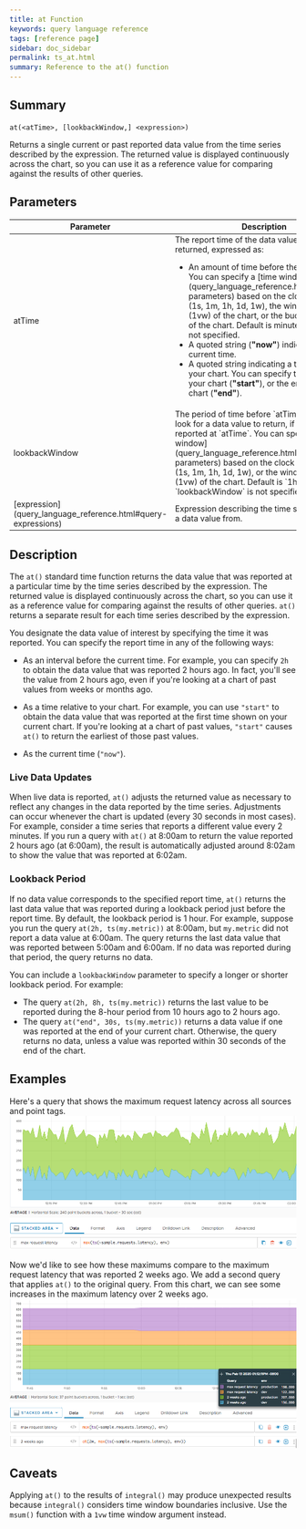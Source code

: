 ```yaml
---
title: at Function
keywords: query language reference
tags: [reference page]
sidebar: doc_sidebar
permalink: ts_at.html
summary: Reference to the at() function
---
```

## Summary
```
at(<atTime>, [lookbackWindow,] <expression>)
```
Returns a single current or past reported data value from the time series described by the expression. The returned value is displayed continuously across the chart, so you can use it as a reference value for comparing against the results of other queries.

## Parameters
<table>
<tbody>
<thead>
<tr><th width="20%">Parameter</th><th width="80%">Description</th></tr>
</thead>
<tr><td> atTime</td>
<td>The report time of the data value to be returned, expressed as:
<ul>
<li markdown="span">An amount of time before the current time. You can specify a [time window](query_language_reference.html#common-parameters) based on the clock or calendar (1s, 1m, 1h, 1d, 1w), the window length (1vw) of the chart, or the bucket size (1bw) of the chart. Default is minutes if the unit is not specified.</li>
<li>A quoted string (<strong>"now"</strong>) indicating the current time.</li>
<li>A quoted string indicating a time relative to your chart. You can specify the start time of your chart (<strong>"start"</strong>), 
or the end time of your chart (<strong>"end"</strong>).</li>
</ul>
</td></tr>
<tr>
<td markdown="span">lookbackWindow</td>
<td markdown="span">The period of time before `atTime` in which to look for a data value to return, if no data is reported at `atTime`. You can specify a [time window](query_language_reference.html#common-parameters) based on the clock or calendar (1s, 1m, 1h, 1d, 1w), or the window length (1vw) of the chart.
Default is `1h` if `lookbackWindow` is not specified.
</td></tr>
<tr>
<td markdown="span"> [expression](query_language_reference.html#query-expressions)</td>
<td>Expression describing the time series to return a data value from. </td></tr>
</tbody>
</table>


## Description

The `at()` standard time function returns the data value that was reported at a particular time by the time series described by the expression.  The returned value is displayed continuously across the chart, so you can use it as a reference value for comparing against the results of other queries. `at()` returns a separate result for each time series described by the expression.

You designate the data value of interest by specifying the time it was reported. You can specify the report time in any of the following ways: 

* As an interval before the current time. For example, you can specify `2h` to obtain the data value that was reported 2 hours ago. In fact, you'll see the value from 2 hours ago, even if you're looking at a chart of past values from weeks or months ago.

* As a time relative to your chart. For example, you can use `"start"` to obtain the data value that was reported at the first time shown on your current chart. If you're looking at a chart of past values, `"start"` causes `at()` to return the earliest of those past values.

* As the current time (`"now"`). 

### Live Data Updates

When live data is reported, `at()` adjusts the returned value as necessary to reflect any changes in the data reported by the time series. Adjustments can occur whenever the chart is updated (every 30 seconds in most cases). For example, consider a time series that reports a different value every 2 minutes. If you run a query with `at()` at 8:00am to return the value reported 2 hours ago (at 6:00am), the result is automatically adjusted around 8:02am to show the value that was reported at 6:02am.

### Lookback Period 

If no data value corresponds to the specified report time, `at()` returns the last data value that was reported during a lookback period just before the report time. By default, the lookback period is 1 hour. For example, suppose you run the query `at(2h, ts(my.metric))` at 8:00am, but `my.metric` did not report a data value at 6:00am. The query returns the last data value that was reported between 5:00am and 6:00am. If no data was reported during that period, the query returns no data.

You can include a `lookbackWindow` parameter to specify a longer or shorter lookback period. For example: 
* The query `at(2h, 8h, ts(my.metric))` returns the last value to be reported during the 8-hour period from 10 hours ago to 2 hours ago. 
* The query `at("end", 30s, ts(my.metric))` returns a data value if one was reported at the end of your current chart. Otherwise, the query returns no data, unless a value was reported within 30 seconds of the end of the chart.

## Examples

Here's a query that shows the maximum request latency across all sources and point tags.
![at before](images/ts_at_before.png)

Now we'd like to see how these maximums compare to the maximum request latency that was reported 2 weeks ago. We add a second query that applies `at()` to the original query. From this chart, we can see some increases in the maximum latency over 2 weeks ago.
![at after](images/ts_at_after.png)

## Caveats

Applying `at()` to the results of `integral()` may produce unexpected results because `integral()` considers time window boundaries inclusive. Use the `msum()` function with a `1vw` time window argument instead.
